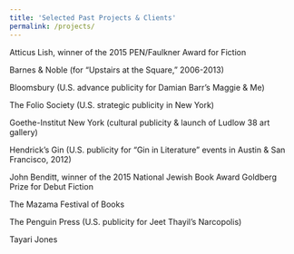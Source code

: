 ```yaml
---
title: 'Selected Past Projects & Clients'
permalink: /projects/
---
```



Atticus Lish, winner of the 2015 PEN/Faulkner Award for Fiction

Barnes & Noble (for “Upstairs at the Square,” 2006-2013)

Bloomsbury (U.S. advance publicity for Damian Barr’s Maggie & Me)

The Folio Society (U.S. strategic publicity in New York)

Goethe-Institut New York (cultural publicity & launch of Ludlow 38 art gallery)

Hendrick’s Gin (U.S. publicity for “Gin in Literature” events in Austin & San Francisco, 2012)

John Benditt, winner of the 2015 National Jewish Book Award Goldberg Prize for Debut Fiction

The Mazama Festival of Books

The Penguin Press (U.S. publicity for Jeet Thayil’s Narcopolis)

Tayari Jones

&nbsp;